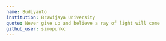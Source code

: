 ```yaml
---
name: Budiyanto
institution: Brawijaya University
quote: Never give up and believe a ray of light will come
github_user: simopunkc
---
```

